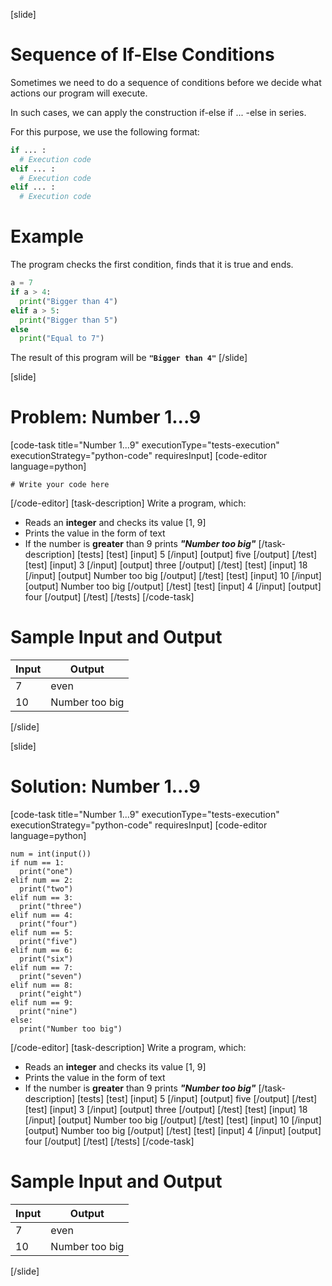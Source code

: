 [slide]
# Sequence of If-Else Conditions
Sometimes we need to do a sequence of conditions before we decide what actions our program will execute.

In such cases, we can apply the construction if-else if ... -else in series.

For this purpose, we use the following format:
```python
if ... : 
  # Execution code
elif ... : 
  # Execution code
elif ... :
  # Execution code
```

# Example
The program checks the first condition, finds that it is true and ends.

```python
a = 7
if a > 4:
  print("Bigger than 4") 
elif a > 5:
  print("Bigger than 5") 
else 
  print("Equal to 7") 
```

The result of this program will be **`"Bigger than 4"`**
[/slide]

[slide]
# Problem: Number 1...9
[code-task title="Number 1...9" executionType="tests-execution" executionStrategy="python-code" requiresInput]
[code-editor language=python]
```
# Write your code here
```
[/code-editor]
[task-description]
Write a program, which:

* Reads an **integer** and checks its value \[1, 9\]
* Prints the value in the form of text
* If the number is **greater** than 9 prints ***"Number too big"***
[/task-description]
[tests]
[test]
[input]
5
[/input]
[output]
five
[/output]
[/test]
[test]
[input]
3
[/input]
[output]
three
[/output]
[/test]
[test]
[input]
18
[/input]
[output]
Number too big
[/output]
[/test]
[test]
[input]
10
[/input]
[output]
Number too big
[/output]
[/test]
[test]
[input]
4
[/input]
[output]
four
[/output]
[/test]
[/tests]
[/code-task]
# Sample Input and Output
|Input|Output|
|-----|------|
|7|even|
|10|Number too big|
[/slide]

[slide]
# Solution: Number 1...9
[code-task title="Number 1...9" executionType="tests-execution" executionStrategy="python-code" requiresInput]
[code-editor language=python]
```
num = int(input())
if num == 1:
  print("one")
elif num == 2:
  print("two")
elif num == 3:
  print("three")
elif num == 4:
  print("four")
elif num == 5:
  print("five")
elif num == 6:
  print("six")
elif num == 7:
  print("seven")
elif num == 8:
  print("eight")
elif num == 9:
  print("nine")
else:
  print("Number too big")
```
[/code-editor]
[task-description]
Write a program, which:

* Reads an **integer** and checks its value \[1, 9\]
* Prints the value in the form of text
* If the number is **greater** than 9 prints ***"Number too big"***
[/task-description]
[tests]
[test]
[input]
5
[/input]
[output]
five
[/output]
[/test]
[test]
[input]
3
[/input]
[output]
three
[/output]
[/test]
[test]
[input]
18
[/input]
[output]
Number too big
[/output]
[/test]
[test]
[input]
10
[/input]
[output]
Number too big
[/output]
[/test]
[test]
[input]
4
[/input]
[output]
four
[/output]
[/test]
[/tests]
[/code-task]
# Sample Input and Output
|Input|Output|
|-----|------|
|7|even|
|10|Number too big|
[/slide]